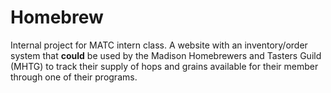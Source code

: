 # Homebrew
Internal project for MATC intern class.
A website with an inventory/order system that **could** be used by the Madison Homebrewers and Tasters Guild (MHTG) to track their supply of hops and grains available for their member through one of their programs.
